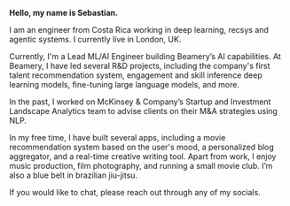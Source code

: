 <!--
fas fa-envelope: mailto:quinone.sectors0x@icloud.com
fab fa-linkedin-in: https://www.linkedin.com/in/sebastianmontero/
fab fa-github:  https://github.com/sebastian-montero
-->
**Hello, my name is Sebastian.**

I am an engineer from Costa Rica working in deep learning, recsys and agentic systems. I currently live in London, UK.

Currently, I'm a Lead ML/AI Engineer building Beamery’s AI capabilities. At Beamery, I have led several R&D projects, including the company's first talent recommendation system, engagement and skill inference deep learning models, fine-tuning large language models, and more.

In the past, I worked on McKinsey & Company’s Startup and Investment Landscape Analytics team to advise clients on their M&A strategies using NLP.

In my free time, I have built several apps, including a movie recommendation system based on the user's mood, a personalized blog aggregator, and a real-time creative writing tool. Apart from work, I enjoy music production, film photography, and running a small movie club. I’m also a blue belt in brazilian jiu-jitsu.

If you would like to chat, please reach out through any of my socials.
